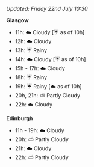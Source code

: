 *Updated: Friday 22nd July 10:30*

**Glasgow**

* 11h: :cloud: Cloudy [:umbrella: as of 10h]
* 12h: :cloud: Cloudy
* 13h: :umbrella: Rainy
* 14h: :cloud: Cloudy [:umbrella: as of 10h]
* 15h - 17h: :cloud: Cloudy
* 18h: :umbrella: Rainy
* 19h: :umbrella: Rainy [:cloud: as of 10h]
* 20h, 21h: :partly_sunny: Partly Cloudy
* 22h: :cloud: Cloudy

**Edinburgh**

* 11h - 19h: :cloud: Cloudy
* 20h: :partly_sunny: Partly Cloudy
* 21h: :cloud: Cloudy
* 22h: :partly_sunny: Partly Cloudy
